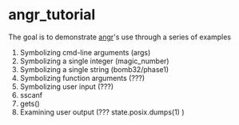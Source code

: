 # angr_tutorial
The goal is to demonstrate [angr](https://github.com/angr/angr)'s use through a series of examples

1. Symbolizing cmd-line arguments (args)
2. Symbolizing a single integer (magic_number)
2. Symbolizing a single string (bomb32/phase1)
3. Symbolizing function arguments (???)
4. Symbolizing user input (???)
  1. sscanf
  2. gets()
5. Examining user output (??? state.posix.dumps(1) )
